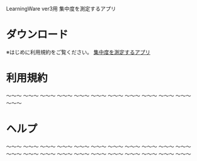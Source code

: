LearningWare ver3用 集中度を測定するアプリ

# ダウンロード
※はじめに利用規約をご覧ください。
[集中度を測定するアプリ](https://github.com/proseeds/concentration-app/releases/download/0.1/clms_setup.msi)

# 利用規約
～～～
～～～
～～～
～～～
～～～
～～～
～～～
～～～
～～～
～～～
～～～
～～～

# ヘルプ
～～～
～～～
～～～
～～～
～～～
～～～
～～～
～～～
～～～
～～～
～～～
～～～
～～～
～～～
～～～
～～～
～～～
～～～
～～～
～～～
～～～
～～～
